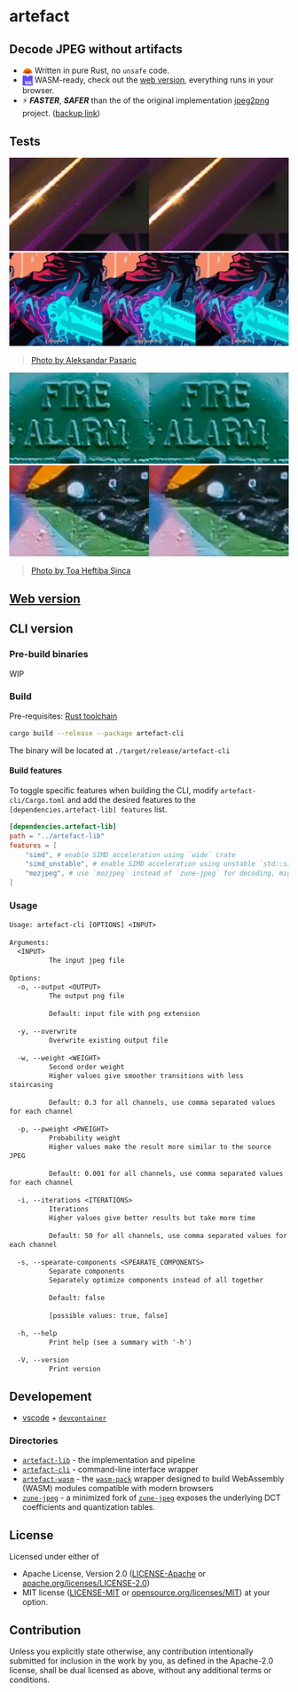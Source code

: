 # artefact

## Decode JPEG without artifacts

- <img src="./assets/rust.svg" width=18 align="center"> Written in pure Rust, no `unsafe` code.
- <img src="./assets/wasm.svg" width=18 align="center"> WASM-ready, check out the [web version](https://artefact.delnegend.com/), everything runs in your browser.
- ⚡  ***FASTER***, ***SAFER*** than the of the original implementation [jpeg2png](https://github.com/victorvde/jpeg2png) project. ([backup link](https://github.com/ThioJoe/jpeg2png/tree/95f888f61c046d9adb55cd76ea9fde89c005b14f))

## Tests

![](assets/01.png)
![](assets/02.png)
> [Photo by Aleksandar Pasaric](https://www.pexels.com/photo/photo-of-neon-signage-1820770/)

![](assets/03.png)
![](assets/04.png)
> [Photo by Toa Heftiba Şinca](https://www.pexels.com/photo/selective-photograph-of-a-wall-with-grafitti-1194420/)

## [Web version](https://artefact.delnegend.com/)

## CLI version

### Pre-build binaries
WIP

### Build
Pre-requisites: [Rust toolchain](https://www.rust-lang.org/learn/get-started)

```bash
cargo build --release --package artefact-cli
```

The binary will be located at `./target/release/artefact-cli`

#### Build features
To toggle specific features when building the CLI, modify `artefact-cli/Cargo.toml` and add the desired features to the `[dependencies.artefact-lib] features` list.

```toml
[dependencies.artefact-lib]
path = "../artefact-lib"
features = [
    "simd", # enable SIMD acceleration using `wide` crate
    "simd_unstable", # enable SIMD acceleration using unstable `std::simd` module, this (might) provide better performance but requires nightly Rust, unstable features, and unsafe code
    "mozjpeg", # use `mozjpeg` instead of `zune-jpeg` for decoding, might provide better compatibility
]
```

### Usage
```
Usage: artefact-cli [OPTIONS] <INPUT>

Arguments:
  <INPUT>
          The input jpeg file

Options:
  -o, --output <OUTPUT>
          The output png file

          Default: input file with png extension

  -y, --overwrite
          Overwrite existing output file

  -w, --weight <WEIGHT>
          Second order weight
          Higher values give smoother transitions with less staircasing

          Default: 0.3 for all channels, use comma separated values for each channel

  -p, --pweight <PWEIGHT>
          Probability weight
          Higher values make the result more similar to the source JPEG

          Default: 0.001 for all channels, use comma separated values for each channel

  -i, --iterations <ITERATIONS>
          Iterations
          Higher values give better results but take more time

          Default: 50 for all channels, use comma separated values for each channel

  -s, --spearate-components <SPEARATE_COMPONENTS>
          Separate components
          Separately optimize components instead of all together

          Default: false

          [possible values: true, false]

  -h, --help
          Print help (see a summary with '-h')

  -V, --version
          Print version
```

## Developement
- [vscode](https://code.visualstudio.com/) + [`devcontainer`](https://marketplace.visualstudio.com/items?itemName=ms-vscode-remote.remote-containers)

### Directories
- [`artefact-lib`](./artefact-lib/) - the implementation and pipeline
- [`artefact-cli`](./artefact-cli/) - command-line interface wrapper
- [`artefact-wasm`](./artefact-wasm/) - the [`wasm-pack`](https://github.com/rustwasm/wasm-pack) wrapper designed to build WebAssembly (WASM) modules compatible with modern browsers
- [`zune-jpeg`](./zune-jpeg/) - a minimized fork of [`zune-jpeg`](https://github.com/etemesi254/zune-image/tree/dev/crates/zune-jpeg) exposes the underlying DCT coefficients and quantization tables.

## License
Licensed under either of

- Apache License, Version 2.0 ([LICENSE-Apache](./LICENSE-Apache) or [apache.org/licenses/LICENSE-2.0](http://www.apache.org/licenses/LICENSE-2.0))
- MIT license ([LICENSE-MIT](./LICENSE-MIT) or [opensource.org/licenses/MIT](https://opensource.org/licenses/MIT))
at your option.

## Contribution
Unless you explicitly state otherwise, any contribution intentionally submitted for inclusion in the work by you, as defined in the Apache-2.0 license, shall be dual licensed as above, without any additional terms or conditions.
